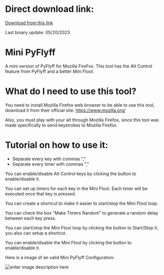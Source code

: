 # Direct download link:
[Download from this link](https://github.com/ils94/Mini_PyFlyff/releases/download/release/MiniPyFlyff.zip)

Last binary update: 05/20/2023

# Mini PyFlyff
A mini version of PyFlyff for Mozilla FireFox. This tool has the Alt Control feature from PyFlyff and a better Mini Ftool.

# What do I need to use this tool?
You need to install Mozilla Firefox web browser to be able to use this tool, download it from their official site: https://www.mozilla.org/

Also, you must play with your alt through Mozilla Firefox, since this tool was made specifically to send keystrokes to Mozilla Firefox.

# Tutorial on how to use it:
- Separate every key with commas ","
- Separate every timer with commas ","

You can enable/disable Alt Control keys by clicking the button to 
enable/disable it.

You can set up timers for each key in the Mini Ftool. Each timer 
will be executed once that key is pressed.

You can create a shortcut to make it easier to start/stop the 
Mini Ftool loop.

You can check the box "Make Timers Random" to generate a random
delay between each key press.

You can start/stop the Mini Ftool loop by clicking the button to 
Start/Stop it, you also can setup a shortcut.

You can enable/disable the Mini Ftool by clicking the button to
enable/disable it.

Here is a image of an valid Mini PyFlyff Configuration:

![enter image description here](https://raw.githubusercontent.com/ils94/Mini_PyFlyff/master/help/help.PNG)
